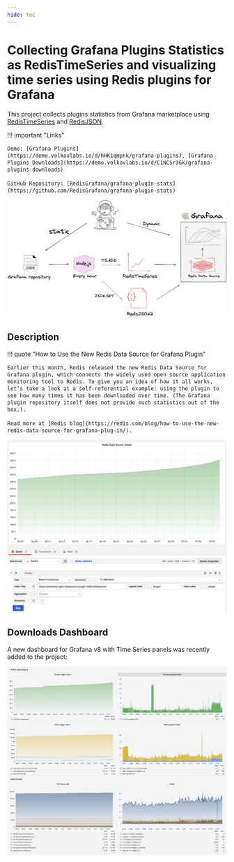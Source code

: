 ```yaml
---
hide: toc
---
```


# Collecting Grafana Plugins Statistics as RedisTimeSeries and visualizing time series using Redis plugins for Grafana

This project collects plugins statistics from Grafana marketplace using [RedisTimeSeries](https://oss.redis.com/redistimeseries/) and [RedisJSON](https://oss.redis.com/rejson/).

!!! important "Links"

    Demo: [Grafana Plugins](https://demo.volkovlabs.io/d/hHK1qmpnk/grafana-plugins), [Grafana Plugins Downloads](https://demo.volkovlabs.io/d/C1NCSr3Gk/grafana-plugins-downloads)

    GitHub Repository: [RedisGrafana/grafana-plugin-stats](https://github.com/RedisGrafana/grafana-plugin-stats)

![How many times Redis Data Source for Grafana was downloaded?](../images/projects/redis-grafana-stats.png)

## Description

!!! quote "How to Use the New Redis Data Source for Grafana Plugin"

    Earlier this month, Redis released the new Redis Data Source for Grafana plugin, which connects the widely used open source application monitoring tool to Redis. To give you an idea of how it all works, let’s take a look at a self-referential example: using the plugin to see how many times it has been downloaded over time. (The Grafana plugin repository itself does not provide such statistics out of the box.).

    Read more at [Redis blog](https://redis.com/blog/how-to-use-the-new-redis-data-source-for-grafana-plug-in/).

![Stats](../images/projects/redis-datasource-stats.png)

## Downloads Dashboard

A new dashboard for Grafana v8 with Time Series panels was recently added to the project:

![Time Series](../images/projects/redis-plugins.png)
